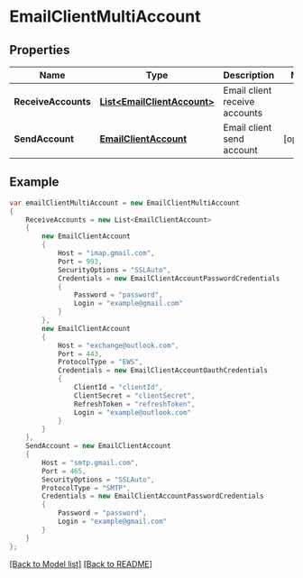 # EmailClientMultiAccount
## Properties
Name | Type | Description | Notes
------------ | ------------- | ------------- | -------------
**ReceiveAccounts** | [**List&lt;EmailClientAccount&gt;**](EmailClientAccount.md) | Email client receive accounts              | 
**SendAccount** | [**EmailClientAccount**](EmailClientAccount.md) | Email client send account              | [optional] 


## Example
```csharp
var emailClientMultiAccount = new EmailClientMultiAccount
{
    ReceiveAccounts = new List<EmailClientAccount>
    {
        new EmailClientAccount
        {
            Host = "imap.gmail.com",
            Port = 993,
            SecurityOptions = "SSLAuto",
            Credentials = new EmailClientAccountPasswordCredentials
            {
                Password = "password",
                Login = "example@gmail.com"
            }
        },
        new EmailClientAccount
        {
            Host = "exchange@outlook.com",
            Port = 443,
            ProtocolType = "EWS",
            Credentials = new EmailClientAccountOauthCredentials
            {
                ClientId = "clientId",
                ClientSecret = "clientSecret",
                RefreshToken = "refreshToken",
                Login = "example@outlook.com"
            }
        }
    },
    SendAccount = new EmailClientAccount
    {
        Host = "smtp.gmail.com",
        Port = 465,
        SecurityOptions = "SSLAuto",
        ProtocolType = "SMTP",
        Credentials = new EmailClientAccountPasswordCredentials
        {
            Password = "password",
            Login = "example@gmail.com"
        }
    }
};
```

[[Back to Model list]](Models.md) [[Back to README]](README.md)

